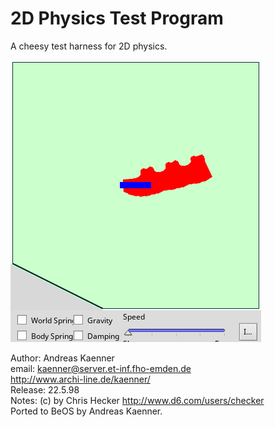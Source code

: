 2D Physics Test Program
==
A cheesy test harness for 2D physics.

![2dPhysicsDemo Screenshot](2dPhysicsDemo.png)

Author: Andreas Kaenner <br/>
email: <kaenner@server.et-inf.fho-emden.de> <br/>
<http://www.archi-line.de/kaenner/> <br/>
Release: 22.5.98 <br/>
Notes: (c) by Chris Hecker <http://www.d6.com/users/checker> <br/>
Ported to BeOS by Andreas Kaenner.
